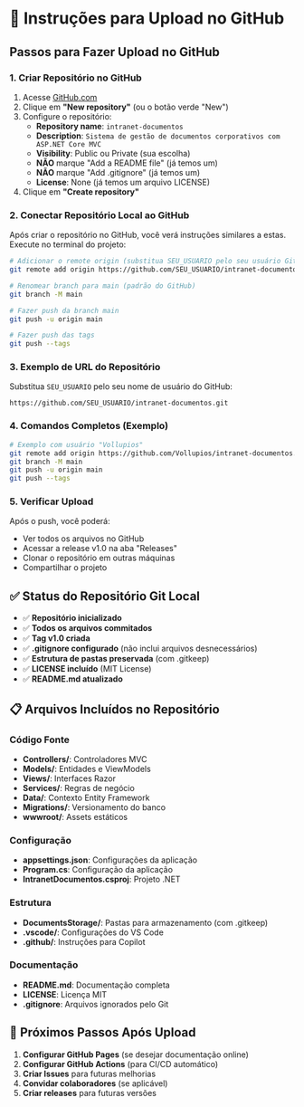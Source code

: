 # 🚀 Instruções para Upload no GitHub

## Passos para Fazer Upload no GitHub

### 1. Criar Repositório no GitHub

1. Acesse [GitHub.com](https://github.com)
2. Clique em **"New repository"** (ou o botão verde "New")
3. Configure o repositório:
   - **Repository name**: `intranet-documentos`
   - **Description**: `Sistema de gestão de documentos corporativos com ASP.NET Core MVC`
   - **Visibility**: Public ou Private (sua escolha)
   - **NÃO** marque "Add a README file" (já temos um)
   - **NÃO** marque "Add .gitignore" (já temos um)
   - **License**: None (já temos um arquivo LICENSE)
4. Clique em **"Create repository"**

### 2. Conectar Repositório Local ao GitHub

Após criar o repositório no GitHub, você verá instruções similares a estas.
Execute no terminal do projeto:

```bash
# Adicionar o remote origin (substitua SEU_USUARIO pelo seu usuário GitHub)
git remote add origin https://github.com/SEU_USUARIO/intranet-documentos.git

# Renomear branch para main (padrão do GitHub)
git branch -M main

# Fazer push da branch main
git push -u origin main

# Fazer push das tags
git push --tags
```

### 3. Exemplo de URL do Repositório

Substitua `SEU_USUARIO` pelo seu nome de usuário do GitHub:

```text
https://github.com/SEU_USUARIO/intranet-documentos.git
```

### 4. Comandos Completos (Exemplo)

```bash
# Exemplo com usuário "Vollupios"
git remote add origin https://github.com/Vollupios/intranet-documentos.git
git branch -M main
git push -u origin main
git push --tags
```

### 5. Verificar Upload

Após o push, você poderá:

- Ver todos os arquivos no GitHub
- Acessar a release v1.0 na aba "Releases"
- Clonar o repositório em outras máquinas
- Compartilhar o projeto

## ✅ Status do Repositório Git Local

- ✅ **Repositório inicializado**
- ✅ **Todos os arquivos commitados**
- ✅ **Tag v1.0 criada**
- ✅ **.gitignore configurado** (não inclui arquivos desnecessários)
- ✅ **Estrutura de pastas preservada** (com .gitkeep)
- ✅ **LICENSE incluído** (MIT License)
- ✅ **README.md atualizado**

## 📋 Arquivos Incluídos no Repositório

### Código Fonte

- **Controllers/**: Controladores MVC
- **Models/**: Entidades e ViewModels
- **Views/**: Interfaces Razor
- **Services/**: Regras de negócio
- **Data/**: Contexto Entity Framework
- **Migrations/**: Versionamento do banco
- **wwwroot/**: Assets estáticos

### Configuração

- **appsettings.json**: Configurações da aplicação
- **Program.cs**: Configuração da aplicação
- **IntranetDocumentos.csproj**: Projeto .NET

### Estrutura

- **DocumentsStorage/**: Pastas para armazenamento (com .gitkeep)
- **.vscode/**: Configurações do VS Code
- **.github/**: Instruções para Copilot

### Documentação

- **README.md**: Documentação completa
- **LICENSE**: Licença MIT
- **.gitignore**: Arquivos ignorados pelo Git

## 🎯 Próximos Passos Após Upload

1. **Configurar GitHub Pages** (se desejar documentação online)
2. **Configurar GitHub Actions** (para CI/CD automático)
3. **Criar Issues** para futuras melhorias
4. **Convidar colaboradores** (se aplicável)
5. **Criar releases** para futuras versões
